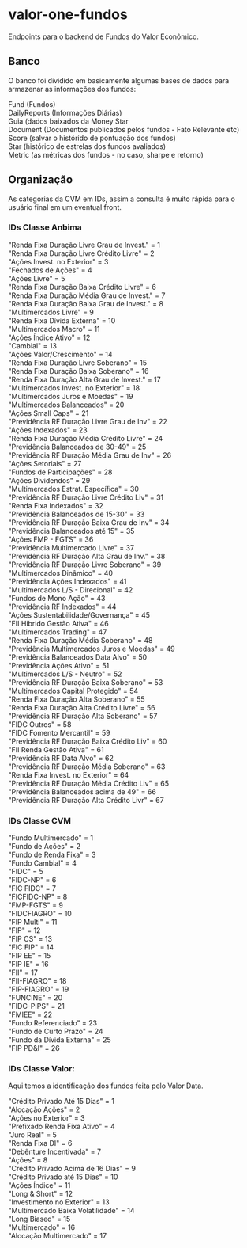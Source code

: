 # valor-one-fundos

Endpoints para o backend de Fundos do Valor Econômico.


## Banco
O banco foi dividido em basicamente algumas bases de dados para armazenar as informações dos fundos: 

Fund (Fundos)<br>
DailyReports (Informações Diárias)<br>
Guia (dados baixados da Money Star<br>
Document (Documentos publicados pelos fundos - Fato Relevante etc)<br>
Score (salvar o histórido de pontuação dos fundos)<br>
Star (histórico de estrelas dos fundos avaliados)<br>
Metric (as métricas dos fundos - no caso, sharpe e retorno)<br>

## Organização

As categorias da CVM em IDs, assim a consulta é muito rápida para o usuário final em um eventual front. 

### IDs Classe Anbima
"Renda Fixa Duração Livre Grau de Invest." = 1<br>
"Renda Fixa Duração Livre Crédito Livre" = 2<br>
"Ações Invest. no Exterior" = 3<br>
"Fechados de Ações" = 4<br>
"Ações Livre" = 5<br>
"Renda Fixa Duração Baixa Crédito Livre" = 6<br>
"Renda Fixa Duração Média Grau de Invest." = 7<br>
"Renda Fixa Duração Baixa Grau de Invest." = 8<br>
"Multimercados Livre" = 9<br>
"Renda Fixa Dívida Externa" = 10<br>
"Multimercados Macro" = 11<br>
"Ações Índice Ativo" = 12<br>
"Cambial" = 13<br>
"Ações Valor/Crescimento" = 14<br>
"Renda Fixa Duração Livre Soberano" = 15<br>
"Renda Fixa Duração Baixa Soberano" = 16<br>
"Renda Fixa Duração Alta Grau de Invest." = 17<br>
"Multimercados Invest. no Exterior" = 18<br>
"Multimercados Juros e Moedas" = 19<br>
"Multimercados Balanceados" = 20<br>
"Ações Small Caps" = 21<br>
"Previdência RF Duração Livre Grau de Inv" = 22<br>
"Ações Indexados" = 23<br>
"Renda Fixa Duração Média Crédito Livre" = 24<br>
"Previdência Balanceados de 30-49" = 25<br>
"Previdência RF Duração Média Grau de Inv" = 26<br>
"Ações Setoriais" = 27<br>
"Fundos de Participações" = 28<br>
"Ações Dividendos" = 29<br>
"Multimercados Estrat. Específica" = 30<br>
"Previdência RF Duração Livre Crédito Liv" = 31<br>
"Renda Fixa Indexados" = 32<br>
"Previdência Balanceados de 15-30" = 33<br>
"Previdência RF Duração Baixa Grau de Inv" = 34<br>
"Previdência Balanceados até 15" = 35<br>
"Ações FMP - FGTS" = 36<br>
"Previdência Multimercado Livre" = 37<br>
"Previdência RF Duração Alta Grau de Inv." = 38<br>
"Previdência RF Duração Livre Soberano" = 39<br>
"Multimercados Dinâmico" = 40<br>
"Previdência Ações Indexados" = 41<br>
"Multimercados L/S - Direcional" = 42<br>
"Fundos de Mono Ação" = 43<br>
"Previdência RF Indexados" = 44<br>
"Ações Sustentabilidade/Governança" = 45<br>
"FII Hibrido Gestão Ativa" = 46<br>
"Multimercados Trading" = 47<br>
"Renda Fixa Duração Média Soberano" = 48<br>
"Previdência Multimercados Juros e Moedas" = 49<br>
"Previdência Balanceados Data Alvo" = 50<br>
"Previdência Ações Ativo" = 51<br>
"Multimercados L/S - Neutro" = 52<br>
"Previdência RF Duração Baixa Soberano" = 53<br>
"Multimercados Capital Protegido" = 54<br>
"Renda Fixa Duração Alta Soberano" = 55<br>
"Renda Fixa Duração Alta Crédito Livre" = 56<br>
"Previdência RF Duração Alta Soberano" = 57<br>
"FIDC Outros" = 58<br>
"FIDC Fomento Mercantil" = 59<br>
"Previdência RF Duração Baixa Crédito Liv" = 60<br>
"FII Renda Gestão Ativa" = 61<br>
"Previdência RF Data Alvo" = 62<br>
"Previdência RF Duração Média Soberano" = 63<br>
"Renda Fixa Invest. no Exterior" = 64<br>
"Previdência RF Duração Média Crédito Liv" = 65<br>
"Previdência Balanceados acima de 49" = 66<br>
"Previdência RF Duração Alta Crédito Livr" = 67<br>

### IDs Classe CVM

"Fundo Multimercado" = 1<br>
"Fundo de Ações" = 2<br>
"Fundo de Renda Fixa" = 3<br>
"Fundo Cambial" = 4<br>
"FIDC" = 5<br>
"FIDC-NP" = 6<br>
"FIC FIDC" = 7<br>
"FICFIDC-NP" = 8<br>
"FMP-FGTS" = 9<br>
"FIDCFIAGRO" = 10<br>
"FIP Multi" = 11<br>
"FIP" = 12<br>
"FIP CS" = 13<br>
"FIC FIP" = 14<br>
"FIP EE" = 15<br>
"FIP IE" = 16<br>
"FII" = 17<br>
"FII-FIAGRO" = 18<br>
"FIP-FIAGRO" = 19<br>
"FUNCINE" = 20<br>
"FIDC-PIPS" = 21<br>
"FMIEE" = 22<br>
"Fundo Referenciado" = 23<br>
"Fundo de Curto Prazo" = 24<br>
"Fundo da Dívida Externa" = 25<br>
"FIP PD&I" = 26<br>

### IDs Classe Valor:
Aqui temos a identificação dos fundos feita pelo Valor Data.

"Crédito Privado Até 15 Dias" = 1<br>
"Alocação Ações" = 2<br>
"Ações no Exterior" = 3<br>
"Prefixado Renda Fixa Ativo" = 4<br>
"Juro Real" = 5<br>
"Renda Fixa DI" = 6<br>
"Debênture Incentivada" = 7<br>
"Ações" = 8<br>
"Crédito Privado Acima de 16 Dias" = 9<br>
"Crédito Privado até 15 Dias" = 10<br>
"Ações Índice" = 11<br>
"Long & Short" = 12<br>
"Investimento no Exterior" = 13<br>
"Multimercado Baixa Volatilidade" = 14<br>
"Long Biased" = 15<br>
"Multimercado" = 16<br>
"Alocação Multimercado" = 17<br>